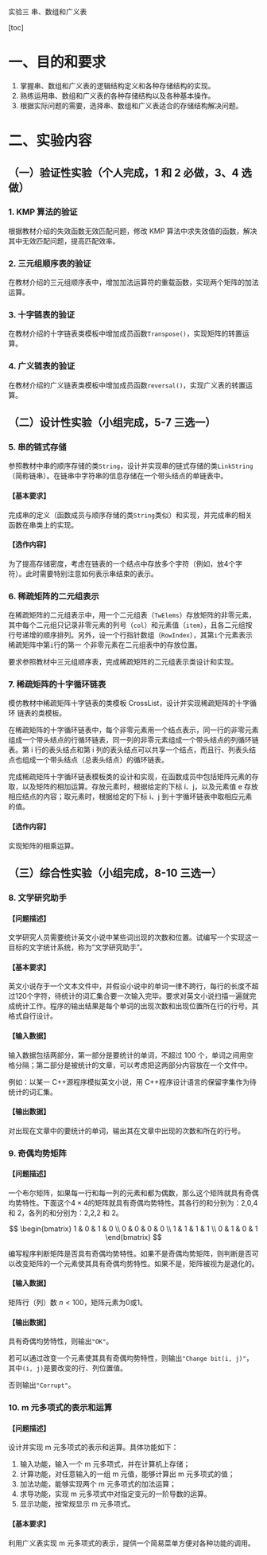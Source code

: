 实验三 串、数组和广义表

[toc]

# 一、目的和要求

1. 掌握串、数组和广义表的逻辑结构定义和各种存储结构的实现。
2. 熟练运用串、数组和广义表的各种存储结构以及各种基本操作。
3. 根据实际问题的需要，选择串、数组和广义表适合的存储结构解决问题。

# 二、实验内容

## （一）验证性实验（个人完成，1 和 2 必做，3、4 选做） 

### 1. KMP 算法的验证

根据教材介绍的失效函数无效匹配问题，修改 KMP 算法中求失效值的函数，解决其中无效匹配问题，提高匹配效率。

### 2. 三元组顺序表的验证

在教材介绍的三元组顺序表中，增加加法运算符的重载函数，实现两个矩阵的加法运算。

### 3. 十字链表的验证

在教材介绍的十字链表类模板中增加成员函数`Transpose()`，实现矩阵的转置运算。

### 4. 广义链表的验证

在教材介绍的广义链表类模板中增加成员函数`reversal()`，实现广义表的转置运算。

## （二）设计性实验（小组完成，5-7 三选一） 

### 5. 串的链式存储

参照教材中串的顺序存储的类`String`，设计并实现串的链式存储的类`LinkString`（简称链串）。在链串中字符串的信息存储在一个带头结点的单链表中。

#### 【基本要求】

完成串的定义（函数成员与顺序存储的类`String`类似）和实现，并完成串的相关函数在串类上的实现。

#### 【选作内容】

为了提高存储密度，考虑在链表的一个结点中存放多个字符（例如，放4个字符）。此时需要特别注意如何表示串结束的表示。

### 6. 稀疏矩阵的二元组表示

在稀疏矩阵的二元组表示中，用一个二元组表（`TwElems`）存放矩阵的非零元素，其中每个二元组只记录非零元素的列号（`col`）和元素值（`item`），且各二元组按行号递增的顺序排列。另外，设一个行指针数组（`RowIndex`），其第`i`个元素表示稀疏矩阵中第`i`行的第一
个非零元素在二元组表中的存放位置。

要求参照教材中三元组顺序表，完成稀疏矩阵的二元组表示类设计和实现。

### 7. 稀疏矩阵的十字循环链表

模仿教材中稀疏矩阵十字链表的类模板 CrossList，设计并实现稀疏矩阵的十字循环
链表的类模板。

在稀疏矩阵的十字循环链表中，每个非零元素用一个结点表示，同一行的非零元素组成一个带头结点的行循环链表，同一列的非零元素组成一个带头结点的列循环链表。第 i 行的表头结点和第 i 列的表头结点可以共享一个结点，而且行、列表头结点也组成一个带头结点（总表头结点）的循环链表。

完成稀疏矩阵十字循环链表模板类的设计和实现，在函数成员中包括矩阵元素的存取，以及矩阵的相加运算。存放元素时，根据给定的下标 i、j，以及元素值 e 存放相应结点的内容；取元素时，根据给定的下标 i、j 到十字循环链表中取相应元素的值。

#### 【选作内容】

实现矩阵的相乘运算。

## （三）综合性实验（小组完成，8-10 三选一）

### 8. 文学研究助手

#### 【问题描述】

文学研究人员需要统计英文小说中某些词出现的次数和位置。试编写一个实现这一目标的文字统计系统，称为“文学研究助手”。

#### 【基本要求】

英文小说存于一个文本文件中，并假设小说中的单词一律不跨行，每行的长度不超过120个字符，待统计的词汇集合要一次输入完毕。要求对英文小说扫描一遍就完成统计工作。程序的输出结果是每个单词的出现次数和出现位置所在行的行号。其格式自行设计。

#### 【输入数据】

输入数据包括两部分，第一部分是要统计的单词，不超过 100 个，单词之间用空格分隔；第二部分是被统计的文章，可以考虑把这两部分内容放在一个文件中。

例如：以某一 C++源程序模拟英文小说，用 C++程序设计语言的保留字集作为待统计的词汇集。

#### 【输出数据】

对出现在文章中的要统计的单词，输出其在文章中出现的次数和所在的行号。

### 9. 奇偶均势矩阵

#### 【问题描述】

一个布尔矩阵，如果每一行和每一列的元素和都为偶数，那么这个矩阵就具有奇偶均势特性。下面这个$4\times 4$的矩阵就具有奇偶均势特性。其各行的和分别为：2,0,4 和 2，各列的和分别为：2,2,2 和 2。

$$
\begin{bmatrix}
1 & 0 & 1 & 0 \\
0 & 0 & 0 & 0 \\
1 & 1 & 1 & 1 \\
0 & 1 & 0 & 1
\end{bmatrix}
$$

编写程序判断矩阵是否具有奇偶均势特性。如果不是奇偶均势矩阵，则判断是否可以改变矩阵的一个元素使其具有奇偶均势特性。如果不是，矩阵被视为是退化的。

#### 【输入数据】

矩阵行（列）数 $n<100$，矩阵元素为0或1。

#### 【输出数据】
具有奇偶均势特性，则输出`"OK"`。

若可以通过改变一个元素使其具有奇偶均势特性，则输出`"Change bit(i, j)"`，其中`(i, j)`是要改变的行、列位置值。

否则输出`"Corrupt"`。

### 10. m 元多项式的表示和运算

#### 【问题描述】

设计并实现 m 元多项式的表示和运算。具体功能如下：

1. 输入功能，输入一个 m 元多项式，并在计算机上存储；
2. 计算功能，对任意输入的一组 m 元值，能够计算出 m 元多项式的值；
3. 加法功能，能够实现两个 m 元多项式的加法运算；
4. 求导功能，实现 m 元多项式中对指定变元的一阶导数的运算。
5. 显示功能，按常规显示 m 元多项式。

#### 【基本要求】

利用广义表实现 m 元多项式的表示，提供一个简易菜单方便对各种功能的调用。